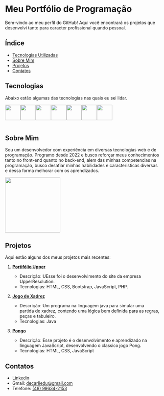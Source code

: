 # Meu Portfólio de Programação

Bem-vindo ao meu perfil do GitHub! Aqui você encontrará os projetos que desenvolvi tanto para caracter profissional quando pessoal.

## Índice

- [Tecnologias Utilizadas](#tecnologias)
- [Sobre Mim](#sobre-mim)
- [Projetos](#projetos)
- [Contatos](#Contatos)

## Tecnologias

Abaixo estão algumas das tecnologias nas quais eu sei lidar. 

<div style="display: flex"><br>
   <img height="50" width="50" src="https://cdn.jsdelivr.net/gh/devicons/devicon@latest/icons/html5/html5-original.svg" />
   <img height="50" width="50" src="https://cdn.jsdelivr.net/gh/devicons/devicon@latest/icons/css3/css3-original.svg" />
   <img height="50" width="50" src="https://cdn.jsdelivr.net/gh/devicons/devicon@latest/icons/bootstrap/bootstrap-original.svg" />
   <img height="50" width="50" src="https://cdn.jsdelivr.net/gh/devicons/devicon@latest/icons/javascript/javascript-original.svg" />
   <img height="50" width="50" src="https://cdn.jsdelivr.net/gh/devicons/devicon@latest/icons/java/java-original.svg" />
   <img height="50" width="50" src="https://cdn.jsdelivr.net/gh/devicons/devicon@latest/icons/mysql/mysql-original.svg" />
   <img height="50" width="50" src="https://cdn.jsdelivr.net/gh/devicons/devicon@latest/icons/linux/linux-original.svg" />
</div><br>

## Sobre Mim

Sou um desenvolvedor com experiência em diversas tecnologias web e de programação. Programo desde 2022 e busco reforçar meus conhecimentos tanto no front-end quanto no back-end, alem das minhas competencias na programação, busco desafiar minhas habilidades e caracteristicas diversas e dessa forma melhorar com os aprendizados.

<img loading="lazy" height="180em" src="https://github-readme-stats.vercel.app/api/top-langs/?username=Eduardo-Decarli&layout=compact&langs_count=7&theme=dracula"/>

## Projetos

Aqui estão alguns dos meus projetos mais recentes:

1. **[Portifólio Upper](https://github.com/Eduardo-Decarli/UpperSolution---Portif-lio)**
   - Descrição: UEsse foi o desenvolvimento do site da empresa UpperResolution.
   - Tecnologias: HTML, CSS, Bootstrap, JavaScript, PHP.

2. **[Jogo de Xadrez](https://github.com/Eduardo-Decarli/Projeto-Xadrez-Java)**
   - Descrição: Um programa na linguagem java para simular uma partida de xadrez, contendo uma lógica bem definida para as regras, peças e tabuleiro.
   - Tecnologias: Java

3. **[Pongo](https://github.com/Eduardo-Decarli/Pong)**
   - Descrição: Esse projeto é o desenvolvimento e aprendizado na linguagem JavaScript, desenvolvendo o classico jogo Pong.
   - Tecnologias: HTML, CSS, JavaScript



## Contatos

- [Linkedin](www.linkedin.com/in/eduardo-decarli)
- Gmail: decarliedu@gmail.com
- Telefone: [(48) 99634-2153](https://wa.me/48996342153)
        
          
          
          
          
          

